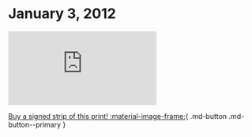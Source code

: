 # January 3, 2012

![](https://www.achewood.com/comic.php?date=01032012)

[Buy a signed strip of this print! :material-image-frame:](https://achewood-holiday-pop-up.myshopify.com/products/strip#01032012){ .md-button .md-button--primary }
